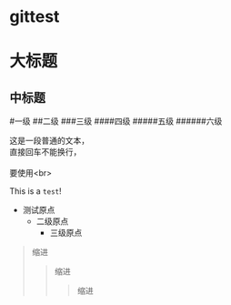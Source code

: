 # gittest

大标题
====
中标题
----
#一级
##二级
###三级
####四级
#####五级
######六级

这是一段普通的文本，  
直接回车不能换行，<br>  
要使用\<br>  

This is a `test`!
* 测试原点
  * 二级原点
    * 三级原点
   
   
   
>缩进
>>缩进
>>>缩进
